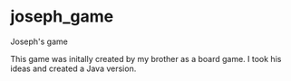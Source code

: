 # joseph_game
Joseph's game

This game was initally created by my brother as a board game. I took his ideas and created a Java version.  
